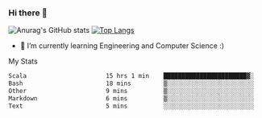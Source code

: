 ### Hi there 👋

![Anurag's GitHub stats](https://github-readme-stats.vercel.app/api?username=MatteoIorio11&show_icons=true&theme=dark) 
[![Top Langs](https://github-readme-stats.vercel.app/api/top-langs/?username=MatteoIorio11&theme=dark)](https://github.com/MatteoIorio11/github-readme-stats)

- 🌱 I’m currently learning Engineering and Computer Science :)

<!--
**MatteoIorio11/MatteoIorio11** is a ✨ _special_ ✨ repository because its `README.md` (this file) appears on your GitHub profile.

Here are some ideas to get you started:

- 🔭 I’m currently working on ...
- 🌱 I’m currently learning ...
- 👯 I’m looking to collaborate on ...
- 🤔 I’m looking for help with ...
- 💬 Ask me about ...
- 📫 How to reach me: ...
- 😄 Pronouns: ...
- ⚡ Fun fact: ...
-->
My Stats
<!--START_SECTION:waka-->

```txt
Scala                      15 hrs 1 min    ███████████████████████▓░   94.55 %
Bash                       18 mins         ▒░░░░░░░░░░░░░░░░░░░░░░░░   01.91 %
Other                      9 mins          ▒░░░░░░░░░░░░░░░░░░░░░░░░   00.97 %
Markdown                   6 mins          ▒░░░░░░░░░░░░░░░░░░░░░░░░   00.69 %
Text                       5 mins          ░░░░░░░░░░░░░░░░░░░░░░░░░   00.61 %
```

<!--END_SECTION:waka-->
